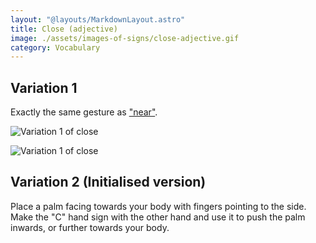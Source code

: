 ```yaml
---
layout: "@layouts/MarkdownLayout.astro"
title: Close (adjective)
image: ./assets/images-of-signs/close-adjective.gif
category: Vocabulary
---
```


## Variation 1

Exactly the same gesture as ["near"](./near).

![Variation 1 of close](@signs/near.gif)

![Variation 1 of close](@signs/close-adjective-variation-1.gif)

## Variation 2 (Initialised version)

Place a palm facing towards your body with fingers pointing to the side.
Make the "C" hand sign with the other hand
and use it to push the palm inwards, or further towards your body.
